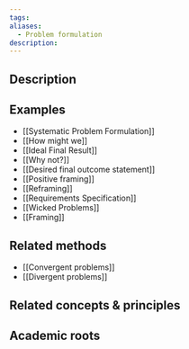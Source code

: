 ```yaml
---
tags: 
aliases:
  - Problem formulation
description:
---
```


## Description


## Examples 
- [[Systematic Problem Formulation]]
- [[How might we]]
- [[Ideal Final Result]]
- [[Why not?]]
- [[Desired final outcome statement]]
- [[Positive framing]]
- [[Reframing]]
- [[Requirements Specification]]
- [[Wicked Problems]]
- [[Framing]]
## Related methods
- [[Convergent problems]]
- [[Divergent problems]]

## Related concepts & principles


## Academic roots
